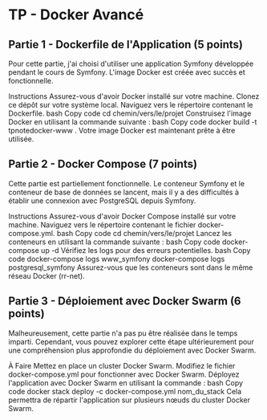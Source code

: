 # TP - Docker Avancé

## Partie 1 - Dockerfile de l'Application (5 points)

Pour cette partie, j'ai choisi d'utiliser une application Symfony développée pendant le cours de Symfony. L'image Docker est créée avec succès et fonctionnelle.

Instructions
Assurez-vous d'avoir Docker installé sur votre machine.
Clonez ce dépôt sur votre système local.
Naviguez vers le répertoire contenant le Dockerfile.
bash
Copy code
cd chemin/vers/le/projet
Construisez l'image Docker en utilisant la commande suivante :
bash
Copy code
docker build -t tpnotedocker-www .
Votre image Docker est maintenant prête à être utilisée.

## Partie 2 - Docker Compose (7 points)

Cette partie est partiellement fonctionnelle. Le conteneur Symfony et le conteneur de base de données se lancent, mais il y a des difficultés à établir une connexion avec PostgreSQL depuis Symfony.

Instructions
Assurez-vous d'avoir Docker Compose installé sur votre machine.
Naviguez vers le répertoire contenant le fichier docker-compose.yml.
bash
Copy code
cd chemin/vers/le/projet
Lancez les conteneurs en utilisant la commande suivante :
bash
Copy code
docker-compose up -d
Vérifiez les logs pour des erreurs potentielles.
bash
Copy code
docker-compose logs www_symfony
docker-compose logs postgresql_symfony
Assurez-vous que les conteneurs sont dans le même réseau Docker (rr-net).


## Partie 3 - Déploiement avec Docker Swarm (6 points)

Malheureusement, cette partie n'a pas pu être réalisée dans le temps imparti. Cependant, vous pouvez explorer cette étape ultérieurement pour une compréhension plus approfondie du déploiement avec Docker Swarm.

À Faire
Mettez en place un cluster Docker Swarm.
Modifiez le fichier docker-compose.yml pour fonctionner avec Docker Swarm.
Déployez l'application avec Docker Swarm en utilisant la commande :
bash
Copy code
docker stack deploy -c docker-compose.yml nom_du_stack
Cela permettra de répartir l'application sur plusieurs nœuds du cluster Docker Swarm.
